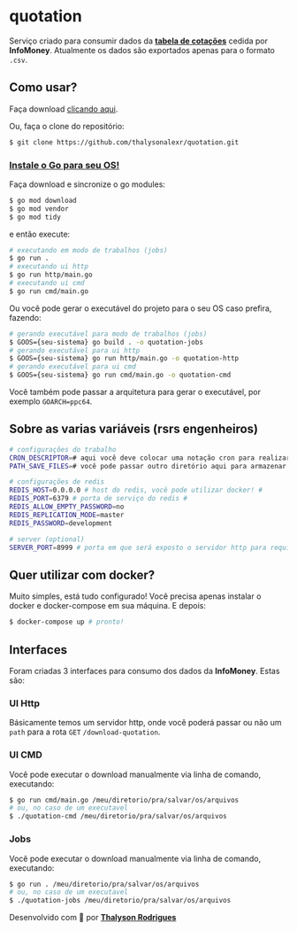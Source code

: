 # quotation

Serviço criado para consumir dados da [**tabela de cotações**](https://www.infomoney.com.br/ferramentas/cotacoes-opcoes-de-acoes/) cedida por **InfoMoney**. Atualmente os dados são exportados apenas para o formato `.csv`.

## Como usar?

Faça download [clicando aqui](https://github.com/thalysonalexr/quotation/archive/main.zip).

Ou, faça o clone do repositório:
```bash
$ git clone https://github.com/thalysonalexr/quotation.git
```

### [**Instale o Go para seu OS!**](https://golang.org/dl/)

Faça download e sincronize o go modules:
```bash
$ go mod download
$ go mod vendor
$ go mod tidy
```

e então execute:
```bash
# executando em modo de trabalhos (jobs)
$ go run .
# executando ui http
$ go run http/main.go
# executando ui cmd
$ go run cmd/main.go
```

Ou você pode gerar o executável do projeto para o seu OS caso prefira, fazendo:
```bash
# gerando executável para modo de trabalhos (jobs)
$ GOOS={seu-sistema} go build . -o quotation-jobs
# gerando executável para ui http
$ GOOS={seu-sistema} go run http/main.go -o quotation-http
# gerando executável para ui cmd
$ GOOS={seu-sistema} go run cmd/main.go -o quotation-cmd
```

Você também pode passar a arquitetura para gerar o executável, por exemplo `GOARCH=ppc64`.

## Sobre as varias variáveis (rsrs engenheiros)
```bash
# configurações do trabalho
CRON_DESCRIPTOR=# aqui você deve colocar uma notação cron para realizar download do csv x vezes #
PATH_SAVE_FILES=# você pode passar outro diretório aqui para armazenar os downloads, por padrão é {diretorio-projeto}/tmp #

# configurações de redis
REDIS_HOST=0.0.0.0 # host do redis, você pode utilizar docker! #
REDIS_PORT=6379 # porta de serviço do redis #
REDIS_ALLOW_EMPTY_PASSWORD=no
REDIS_REPLICATION_MODE=master
REDIS_PASSWORD=development

# server (optional)
SERVER_PORT=8999 # porta em que será exposto o servidor http para requisições #
```

## Quer utilizar com docker?

Muito simples, está tudo configurado! Você precisa apenas instalar o docker e docker-compose em sua máquina. E depois:

```bash
$ docker-compose up # pronto!
```

## Interfaces

Foram criadas 3 interfaces para consumo dos dados da **InfoMoney**. Estas são:

### UI Http
Básicamente temos um servidor http, onde você poderá passar ou não um `path` para a rota `GET` `/download-quotation`.

### UI CMD
Você pode executar o download manualmente via linha de comando, executando:
```bash
$ go run cmd/main.go /meu/diretorio/pra/salvar/os/arquivos
# ou, no caso de um executavel
$ ./quotation-cmd /meu/diretorio/pra/salvar/os/arquivos
```

### Jobs
Você pode executar o download manualmente via linha de comando, executando:
```bash
$ go run . /meu/diretorio/pra/salvar/os/arquivos
# ou, no caso de um executavel
$ ./quotation-jobs /meu/diretorio/pra/salvar/os/arquivos
```

Desenvolvido com :heartbeat: por [**Thalyson Rodrigues**](https://www.linkedin.com/in/thalysonrodrigues/)
